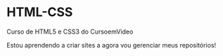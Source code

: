 # HTML-CSS
 Curso de HTML5 e CSS3 do CursoemVideo

 Estou aprendendo a criar sites a agora vou gerenciar meus repositórios!
